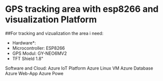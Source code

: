 GPS tracking area with esp8266 and visualization Platform
=========================================================

##For tracking and vizualization the area i need:

* Hardware*:
* Microcontroller: ESP8266
* GPS Modul: GY-NEO6MV2
* TFT Shield 1.8" 

Software and Cloud:
Azure IoT Platform
Azure Linux VM
Azure Database 
Azure Web-App
Azure Powe
	 